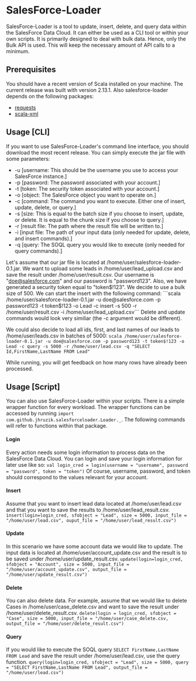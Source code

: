 # SalesForce-Loader
SalesForce-Loader is a tool to update, insert, delete, and query data within the SalesForce Data Cloud. It can either be used as a CLI tool or within your own scripts. It is primarily designed to deal with bulk data. Hence, only the Bulk API is used. This will keep the necessary amount of API calls to a minimum.

## Prerequisites
You should have a recent version of Scala installed on your machine. The current release was built with version 2.13.1.
Also salesforce-loader depends on the following packages:
* [requests](https://github.com/lihaoyi/requests-scala)
* [scala-xml](https://github.com/scala/scala-xml)

## Usage [CLI]
If you want to use SalesForce-Loader's command line interface, you should download the most recent release. You can simply execute the jar file with some parameters: 
* -u	[username: This should be the username you use to access your SalesForce instance.]
* -p	[password: The password associated with your account.]
* -t	[token: The security token associated with your account.]
* -o	[object: The SalesForce object you want to operate on.]
* -c	[command: The command you want to execute. Either one of insert, update, delete, or query.]
* -s	[size: This is equal to the batch size if you choose to insert, update, or delete. It is equal to the chunk size if you choose to query.]
* -r	[result file: The path where the result file will be written to.]
* -i	[input file: The path of your input data (only needed for update, delete, and insert commands).]
* -q	[query: The SOQL query you would like to execute (only needed for query commands).]

Let's assume that our jar file is located at /home/user/salesforce-loader-0.1.jar. We want to upload some leads in /home/user/lead_upload.csv and save the result under /home/user/result.csv. Our username is "doe@salesforce.com" and our password is "password123". Also, we have generated a security token equal to "token$!123". We decide to use a bulk size of 500. We can start the insert with the following command:
```scala /home/user/salesforce-loader-0.1.jar -u doe@salesforce.com -p password123 -t token$!123 -o Lead -c insert -s 500 -r /home/user/result.csv -i /home/user/lead_upload.csv```
Delete and update commands would look very similiar (the -c argument would be different).

We could also decide to load all ids, first, and last names of our leads to /home/user/leads.csv in batches of 5000:
```scala /home/user/salesforce-loader-0.1.jar -u doe@salesforce.com -p password123 -t token$!123 -o Lead -c query -s 5000 -r /home/user/lead.csv -q "SELECT Id,FirstName,LastName FROM Lead"```

While running, you will get feedback on how many rows have already been processed.

## Usage [Script]
You can also use SalesForce-Loader within your scripts. There is a simple wrapper function for every workload. The wrapper functions can be accessed by running `import com.github.jhruzik.salesforceloader.Loader._`. The following commands will refer to functions within that package.

#### Login
Every action needs some login information to process data on the SalesForce Data Cloud. You can login and save your login information for later use like so:
```val login_cred = login(username = "username", password = "password", token = "token")```
Of course, username, password, and token should correspond to the values relevant for your account.

#### Insert
Assume that you want to insert lead data located at /home/user/lead.csv and that you want to save the results to /home/user/lead_result.csv.
```ìnsert(login=login_cred, sfobject = "Lead", size = 5000, input_file = "/home/user/lead.csv", ouput_file = "/home/user/lead_result.csv")```

#### Update
In this scenario we have some account data we would like to update. The input data is located at /home/user/account_update.csv and the result is to be saved under /home/user/update_result.csv.
```update(login=login_cred, sfobject = "Account", size = 5000, input_file = "/home/user/account_update.csv", output_file = "/home/user/update_result.csv")```

#### Delete
You can also delete data. For example, assume that we would like to delete Cases in /home/user/case_delete.csv and want to save the result under /home/user/delete_result.csv.
```delete(login = login_cred, sfobject = "Case", size = 5000, input_file = "/home/user/case_delete.csv, output_file = "/home/user/delete_result.csv")```

#### Query
If you would like to execute the SOQL query `SELECT FirstName,LastName FROM Lead` and save the result under /home/user/lead.csv, use the query function.
```query(login=login_cred, sfobject = "Lead", size = 5000, query = "SELECT FirstName,LastName FROM Lead", output_file = "/home/user/lead.csv")```

